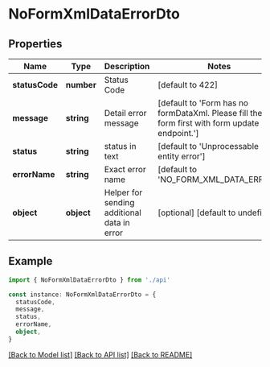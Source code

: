 # NoFormXmlDataErrorDto

## Properties

| Name           | Type       | Description                                 | Notes                                                                                         |
| -------------- | ---------- | ------------------------------------------- | --------------------------------------------------------------------------------------------- |
| **statusCode** | **number** | Status Code                                 | [default to 422]                                                                              |
| **message**    | **string** | Detail error message                        | [default to 'Form has no formDataXml. Please fill the form first with form update endpoint.'] |
| **status**     | **string** | status in text                              | [default to 'Unprocessable entity error']                                                     |
| **errorName**  | **string** | Exact error name                            | [default to 'NO_FORM_XML_DATA_ERROR']                                                         |
| **object**     | **object** | Helper for sending additional data in error | [optional] [default to undefined]                                                             |

## Example

```typescript
import { NoFormXmlDataErrorDto } from './api'

const instance: NoFormXmlDataErrorDto = {
  statusCode,
  message,
  status,
  errorName,
  object,
}
```

[[Back to Model list]](../README.md#documentation-for-models) [[Back to API list]](../README.md#documentation-for-api-endpoints) [[Back to README]](../README.md)
